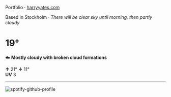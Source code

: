 Portfolio · [harryyates.com](https://harryyates.com)

<!-- WEATHER_START -->
Based in Stockholm · *There will be clear sky until morning, then partly cloudy*

# 19°
☁️ **Mostly cloudy with broken cloud formations**

**↑** 21° **↓** 11°  
**UV** 3

---
<!-- WEATHER_END -->

<p align="left">
  <a>
    <img src="https://spotify-github-profile.kittinanx.com/api/view?uid=bigbello&cover_image=true&theme=natemoo-re&show_offline=true&background_color=121212&interchange=false&bar_color=53b14f&bar_color_cover=false" alt="spotify-github-profile">
  </a>
</p>